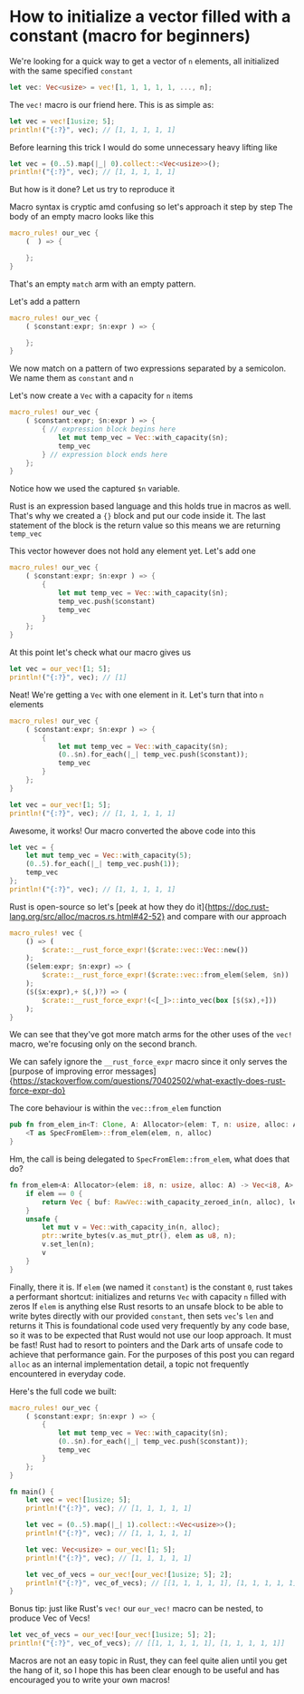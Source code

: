# How to initialize a vector filled with a constant (macro for beginners)

We're looking for a quick way to get a vector of `n` elements, all initialized with the same specified `constant`

```rust
let vec: Vec<usize> = vec![1, 1, 1, 1, 1, ..., n];
```

The `vec!` macro is our friend here. This is as simple as:

```rust
let vec = vec![1usize; 5];
println!("{:?}", vec); // [1, 1, 1, 1, 1]
```

Before learning this trick I would do some unnecessary heavy lifting like

```rust
let vec = (0..5).map(|_| 0).collect::<Vec<usize>>();
println!("{:?}", vec); // [1, 1, 1, 1, 1]
```

But how is it done? Let us try to reproduce it

Macro syntax is cryptic amd confusing so let's approach it step by step
The body of an empty macro looks like this

```rust
macro_rules! our_vec {
    (  ) => {

    };
}
```

That's an empty `match` arm with an empty pattern.

Let's add a pattern

```rust
macro_rules! our_vec {
    ( $constant:expr; $n:expr ) => {

    };
}
```

We now match on a pattern of two expressions separated by a semicolon.
We name them as `constant` and `n`

Let's now create a `Vec` with a capacity for `n` items

```rust
macro_rules! our_vec {
    ( $constant:expr; $n:expr ) => {
        { // expression block begins here
            let mut temp_vec = Vec::with_capacity($n);
            temp_vec
        } // expression block ends here
    };
}
```

Notice how we used the captured `$n` variable.

Rust is an expression based language and this holds true in macros as well.
That's why we created a `{}` block and put our code inside it. The last statement of the block is the return value so
this means we are returning `temp_vec`

This vector however does not hold any element yet. Let's add one

```rust
macro_rules! our_vec {
    ( $constant:expr; $n:expr ) => {
        {
            let mut temp_vec = Vec::with_capacity($n);
            temp_vec.push($constant)
            temp_vec
        }
    };
}
```

At this point let's check what our macro gives us

```rust
let vec = our_vec![1; 5];
println!("{:?}", vec); // [1]
```

Neat! We're getting a `Vec` with one element in it. Let's turn that into `n` elements

```rust
macro_rules! our_vec {
    ( $constant:expr; $n:expr ) => {
        {
            let mut temp_vec = Vec::with_capacity($n);
            (0..$n).for_each(|_| temp_vec.push($constant));
            temp_vec
        }
    };
}
```

```rust
let vec = our_vec![1; 5];
println!("{:?}", vec); // [1, 1, 1, 1, 1]
```

Awesome, it works! Our macro converted the above code into this

```rust
let vec = {
    let mut temp_vec = Vec::with_capacity(5);
    (0..5).for_each(|_| temp_vec.push(1));
    temp_vec
};
println!("{:?}", vec); // [1, 1, 1, 1, 1]
```

Rust is open-source so let's [peek at how they do it]{https://doc.rust-lang.org/src/alloc/macros.rs.html#42-52} and compare with our approach

```rust
macro_rules! vec {
    () => (
        $crate::__rust_force_expr!($crate::vec::Vec::new())
    );
    ($elem:expr; $n:expr) => (
        $crate::__rust_force_expr!($crate::vec::from_elem($elem, $n))
    );
    ($($x:expr),+ $(,)?) => (
        $crate::__rust_force_expr!(<[_]>::into_vec(box [$($x),+]))
    );
}
```

We can see that they've got more match arms for the other uses of the `vec!` macro, we're focusing only on the second branch.

We can safely ignore the `__rust_force_expr` macro since it only serves the [purpose of improving error messages]{https://stackoverflow.com/questions/70402502/what-exactly-does-rust-force-expr-do}

The core behaviour is within the `vec::from_elem` function

```rust
pub fn from_elem_in<T: Clone, A: Allocator>(elem: T, n: usize, alloc: A) -> Vec<T, A> {
    <T as SpecFromElem>::from_elem(elem, n, alloc)
}
```

Hm, the call is being delegated to `SpecFromElem::from_elem`, what does that do?

```rust
fn from_elem<A: Allocator>(elem: i8, n: usize, alloc: A) -> Vec<i8, A> {
    if elem == 0 {
        return Vec { buf: RawVec::with_capacity_zeroed_in(n, alloc), len: n };
    }
    unsafe {
        let mut v = Vec::with_capacity_in(n, alloc);
        ptr::write_bytes(v.as_mut_ptr(), elem as u8, n);
        v.set_len(n);
        v
    }
}
```

Finally, there it is. If `elem` (we named it `constant`) is the constant `0`, rust takes a performant shortcut: initializes and returns `Vec` with capacity `n` filled with zeros
If `elem` is anything else Rust resorts to an unsafe block to be able to write bytes directly with our provided `constant`, then sets `vec`'s `len` and returns it
This is foundational code used very frequently by any code base, so it was to be expected that Rust would not use our loop approach. It must be fast!
Rust had to resort to pointers and the Dark arts of unsafe code to achieve that performance gain.
For the purposes of this post you can regard `alloc` as an internal implementation detail, a topic not frequently encountered in everyday code.

Here's the full code we built:

```rust
macro_rules! our_vec {
    ( $constant:expr; $n:expr ) => {
        {
            let mut temp_vec = Vec::with_capacity($n);
            (0..$n).for_each(|_| temp_vec.push($constant));
            temp_vec
        }
    };
}

fn main() {
    let vec = vec![1usize; 5];
    println!("{:?}", vec); // [1, 1, 1, 1, 1]

    let vec = (0..5).map(|_| 1).collect::<Vec<usize>>();
    println!("{:?}", vec); // [1, 1, 1, 1, 1]

    let vec: Vec<usize> = our_vec![1; 5];
    println!("{:?}", vec); // [1, 1, 1, 1, 1]

    let vec_of_vecs = our_vec![our_vec![1usize; 5]; 2];
    println!("{:?}", vec_of_vecs); // [[1, 1, 1, 1, 1], [1, 1, 1, 1, 1]]
}
```

Bonus tip: just like Rust's `vec!` our `our_vec!` macro can be nested, to produce Vec of Vecs!

```rust
let vec_of_vecs = our_vec![our_vec![1usize; 5]; 2];
println!("{:?}", vec_of_vecs); // [[1, 1, 1, 1, 1], [1, 1, 1, 1, 1]]
```

Macros are not an easy topic in Rust, they can feel quite alien until you get the hang of it,
so I hope this has been clear enough to be useful and has encouraged you to write your own macros!